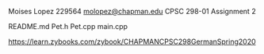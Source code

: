 Moises Lopez
229564
molopez@chapman.edu
CPSC 298-01
Assignment 2


README.md
Pet.h
Pet.cpp
main.cpp

https://learn.zybooks.com/zybook/CHAPMANCPSC298GermanSpring2020
